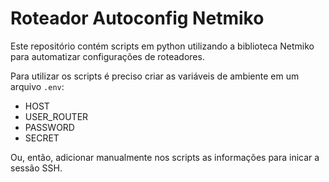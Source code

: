 # Roteador Autoconfig Netmiko
Este repositório contém scripts em python utilizando a biblioteca Netmiko para automatizar configurações de roteadores.

Para utilizar os scripts é preciso criar as variáveis de ambiente em um arquivo <code>.env</code>:
<ul>
  <li>HOST</li>
  <li>USER_ROUTER</li>
  <li>PASSWORD</li>
  <li>SECRET</li>
</ul>

Ou, então, adicionar manualmente nos scripts as informações para inicar a sessão SSH.
